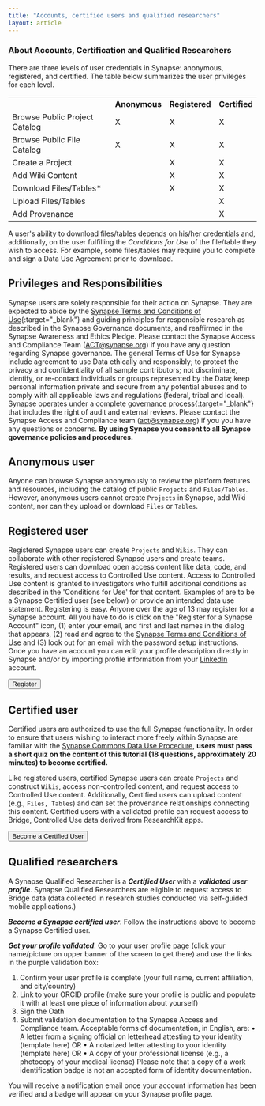 ```yaml
---
title: "Accounts, certified users and qualified researchers"
layout: article
---
```

### About Accounts, Certification and Qualified Researchers

There are three levels of user credentials in Synapse: anonymous, registered, and certified. The table below summarizes the user privileges for each level.  

<table class="markdown-table border text-align-center">
<tr><th></th><th>  Anonymous  </th><th> Registered  </th><th> Certified</th></tr>
<tr><td>Browse Public Project Catalog  </td><td>  X </td><td>  X  </td><td> X </td></tr>
<tr><td>Browse Public File Catalog  </td><td>  X </td><td>  X  </td><td> X</td></tr>
<tr><td>Create a Project  </td><td>    </td><td>  X  </td><td> X</td></tr>
<tr><td>Add Wiki Content  </td><td>    </td><td>  X  </td><td> X</td></tr>
<tr><td>Download Files/Tables* </td><td>    </td><td>  X  </td><td> X</td></tr>
<tr><td>Upload Files/Tables </td><td>    </td><td>    </td><td> X</td></tr>
<tr><td>Add Provenance </td><td>    </td><td>     </td><td> X</td></tr>
</table>


A user's ability to download files/tables depends on his/her credentials and, additionally, on the user fulfilling the _Conditions for Use_ of the file/table they wish to access. For example, some files/tables may require you to complete and sign a Data Use Agreement prior to download. 

## Privileges and Responsibilities
Synapse users are solely responsible for their action on Synapse. They are expected to abide by the [Synapse Terms and Conditions of Use](https://s3.amazonaws.com/static.synapse.org/governance/SageBionetworksSynapseTermsandConditionsofUse.pdf?v=4){:target="_blank"} and guiding principles for responsible research as described in the Synapse Governance documents, and reaffirmed in the Synapse Awareness and Ethics Pledge. Please contact the Synapse Access and Compliance Team (ACT@synapse.org) if you have any question regarding Synapse governance.
The general Terms of Use for Synapse include agreement to use Data ethically and responsibly; to protect the privacy and confidentiality of all sample contributors; not discriminate, identify, or re-contact individuals or groups represented by the Data; keep personal information private and secure from any potential abuses and to comply with all applicable laws and regulations (federal, tribal and local).
Synapse operates under a complete [governance process](https://www.synapse.org/#!Help:Governance){:target="_blank"} that includes the right of audit and external reviews. Please contact the Synapse Access and Compliance team (act@synapse.org) if you you have any questions or concerns.
**By using Synapse you consent to all Synapse governance policies and procedures.**


## Anonymous user
Anyone can browse Synapse anonymously to review the platform features and resources, including the catalog of public `Projects` and `Files/Tables`. However, anonymous users cannot create `Projects` in Synapse, add Wiki content, nor can they upload or download `Files` or `Tables`. 

## Registered user
Registered Synapse users can create `Projects` and `Wikis`. They can collaborate with other registered Synapse users and create teams. Registered users can download open access content like data, code, and results, and request access to Controlled Use content. Access to Controlled Use content is granted to investigators who fulfill additional conditions as described in the 'Conditions for Use' for that content. Examples of are to be a Synapse Certified user (see below) or provide an intended data use statement.
Registering is easy. Anyone over the age of 13 may register for a Synapse account. All you have to do is click on the "Register for a Synapse Account" icon, (1) enter your email, and first and last names in the dialog that appears, (2) read and agree to the [Synapse Terms and Conditions of Use](https://s3.amazonaws.com/static.synapse.org/governance/SageBionetworksSynapseTermsandConditionsofUse.pdf?v=4) and (3) look out for an email with the password setup instructions. Once you have an account you can edit your profile description directly in Synapse and/or by importing profile information from your [LinkedIn](https://www.linkedin.com) account.

<form action="https://www.synapse.org/#!RegisterAccount:0">
    <input type="submit" value="Register">
</form>
	
## Certified user
Certified users are authorized to use the full Synapse functionality. In order to ensure that users wishing to interact more freely within Synapse are familiar with the [Synapse Commons Data Use Procedure](https://s3.amazonaws.com/static.synapse.org/governance/SynapseCommonsDataUseProcedure.pdf?v=4), **users must pass a short quiz on the content of this tutorial (18 questions, approximately 20 minutes) to become certified.**

Like registered users, certified Synapse users can create `Projects` and construct `Wikis`, access non-controlled content, and request access to Controlled Use content. Additionally, Certified users can upload content (e.g., `Files, Tables`) and can set the provenance relationships connecting this content. Certified users with a validated profile can request access to Bridge, Controlled Use data derived from ResearchKit apps. 

<form action="https://www.synapse.org/#!Quiz:">
    <input type="submit" value="Become a Certified User">
</form>


## Qualified researchers
A Synapse Qualified Researcher is a _**Certified User**_ with a _**validated user profile**_.  Synapse Qualified Researchers are eligible to request access to Bridge data (data collected in research studies conducted via self-guided mobile applications.) 

_**Become a Synapse certified user**_. Follow the instructions above to become a Synapse Certified user. 

_**Get your profile validated**_.  Go to your user profile page (click your name/picture on upper banner of the screen to get there) and use the links in the purple validation box:

1.	Confirm your user profile is complete (your full name, current affiliation, and city/country)
2.	Link to your ORCID profile (make sure your profile is public and populate it with at least one piece of information about yourself)
3.	Sign the Oath
4.	Submit validation documentation to the Synapse Access and Compliance team. Acceptable forms of documentation, in English, are:
     •	    A letter from a signing official on letterhead attesting to your identity (template here) OR
     •	    A notarized letter attesting to your identity (template here) OR
     •	    A copy of your professional license (e.g., a photocopy of your medical license)
Please note that a copy of a work identification badge is not an accepted form of identity documentation.

You will receive a notification email once your account information has been verified and a badge will appear on your Synapse profile page. 


